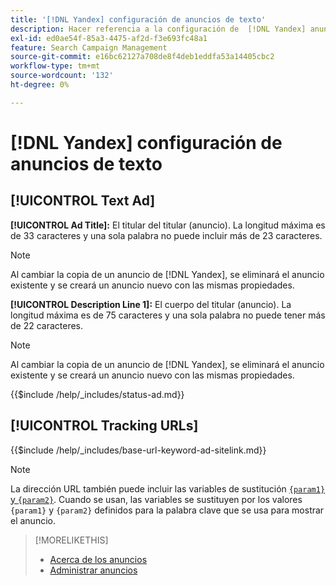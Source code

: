 ```yaml
---
title: '[!DNL Yandex] configuración de anuncios de texto'
description: Hacer referencia a la configuración de  [!DNL Yandex] anuncios de texto.
exl-id: ed0ae54f-85a3-4475-af2d-f3e693fc48a1
feature: Search Campaign Management
source-git-commit: e16bc62127a708de8f4deb1eddfa53a14405cbc2
workflow-type: tm+mt
source-wordcount: '132'
ht-degree: 0%

---
```


# [!DNL Yandex] configuración de anuncios de texto

## [!UICONTROL Text Ad]

**[!UICONTROL Ad Title]:** El titular del titular (anuncio). La longitud máxima es de 33 caracteres y una sola palabra no puede incluir más de 23 caracteres.

>[!NOTE]
>
>Al cambiar la copia de un anuncio de [!DNL Yandex], se eliminará el anuncio existente y se creará un anuncio nuevo con las mismas propiedades.

**[!UICONTROL Description Line 1]:** El cuerpo del titular (anuncio). La longitud máxima es de 75 caracteres y una sola palabra no puede tener más de 22 caracteres.

>[!NOTE]
>
>Al cambiar la copia de un anuncio de [!DNL Yandex], se eliminará el anuncio existente y se creará un anuncio nuevo con las mismas propiedades.

<!-- **[!UICONTROL Status]:** -->

{{$include /help/_includes/status-ad.md}}

## [!UICONTROL Tracking URLs]

<!-- **[!UICONTROL Base URl]:** -->

{{$include /help/_includes/base-url-keyword-ad-sitelink.md}}

>[!NOTE]
>
>La dirección URL también puede incluir las variables de sustitución [`{param1}` y `{param2}`](https://yandex.com/support/direct/statistics/url-tags.html). Cuando se usan, las variables se sustituyen por los valores `{param1}` y `{param2}` definidos para la palabra clave que se usa para mostrar el anuncio.

>[!MORELIKETHIS]
>
>* [Acerca de los anuncios](ad-about.md)
>* [Administrar anuncios](ad-manage.md)
